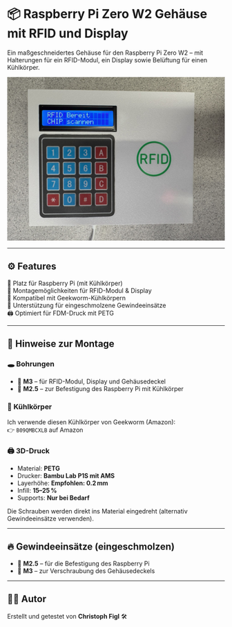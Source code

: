 # 📦 Raspberry Pi Zero W2 Gehäuse mit RFID und Display

Ein maßgeschneidertes Gehäuse für den Raspberry Pi Zero W2 – mit Halterungen für ein RFID-Modul, ein Display sowie Belüftung für einen Kühlkörper.

![Gehäuse mit RFID und Display](https://github.com/stephanflug/digitales-Flugbuch/blob/main/3D%20Druckerteile/Version%202%20Standard%20mit%20Zero/DigiFlugbuch-Bild1.jpg)

---

## ⚙️ Features

📗 Platz für Raspberry Pi (mit Kühlkörper)  
📘 Montagemöglichkeiten für RFID-Modul & Display  
🧊 Kompatibel mit Geekworm-Kühlkörpern  
🧷 Unterstützung für eingeschmolzene Gewindeeinsätze  
🖨️ Optimiert für FDM-Druck mit PETG  

---

## 🔧 Hinweise zur Montage

### 🕳️ Bohrungen
- 🔩 **M3** – für RFID-Modul, Display und Gehäusedeckel  
- 🔩 **M2.5** – zur Befestigung des Raspberry Pi mit Kühlkörper  

### 🧊 Kühlkörper
Ich verwende diesen Kühlkörper von Geekworm (Amazon):  
👉 `B09QMBCXLB` auf Amazon

### 🖨️ 3D-Druck
- Material: **PETG**  
- Drucker: **Bambu Lab P1S mit AMS**  
- Layerhöhe: **Empfohlen: 0.2 mm**  
- Infill: **15–25 %**  
- Supports: **Nur bei Bedarf**  

Die Schrauben werden direkt ins Material eingedreht (alternativ Gewindeeinsätze verwenden).

---

## 🔥 Gewindeeinsätze (eingeschmolzen)
- 🧷 **M2.5** – für die Befestigung des Raspberry Pi  
- 🧷 **M3** – zur Verschraubung des Gehäusedeckels  

---

## 🧑‍🔬 Autor

Erstellt und getestet von **Christoph Figl** 🛠️ 

